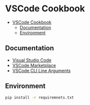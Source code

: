 # VSCode Cookbook

- [VSCode Cookbook](#vscode-cookbook)
  - [Documentation](#documentation)
  - [Environment](#environment)


## Documentation

- [Visual Studio Code](https://code.visualstudio.com/)
- [VSCode Marketplace](https://marketplace.visualstudio.com/VSCode)
- [VSCode CLI Line Arguments](https://code.visualstudio.com/docs/editor/command-line#_core-cli-options)


## Environment

```bash
pip install -r requiremnets.txt
```